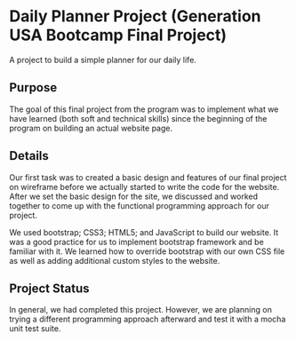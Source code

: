 # Daily Planner Project (Generation USA Bootcamp Final Project)

A project to build a simple planner for our daily life.

## Purpose

The goal of this final project from the program was to implement what we have learned (both soft and technical skills) since the beginning of the program on building an actual website page.

## Details

Our first task was to created a basic design and features of our final project on wireframe before we actually started to write the code for the website. After we set the basic design for the site, we discussed and worked together to come up with the functional programming approach for our project.

We used bootstrap; CSS3; HTML5; and JavaScript to build our website. It was a good practice for us to implement bootstrap framework and be familiar with it. We learned how to override bootstrap with our own CSS file as well as adding additional custom styles to the website.

## Project Status

In general, we had completed this project. However, we are planning on trying a different programming approach afterward and test it with a mocha unit test suite.
